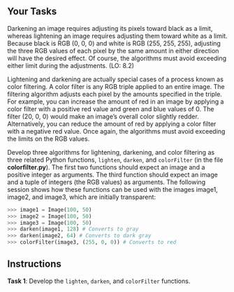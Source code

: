<!-- manual -->

## Your Tasks

Darkening an image requires adjusting its pixels toward black as a limit, whereas lightening an image requires adjusting them toward white as a limit. Because black is RGB (0, 0, 0) and white is RGB (255, 255, 255), adjusting the three RGB values of each pixel by the same amount in either direction will have the desired effect. Of course, the algorithms must avoid exceeding either limit during the adjustments. (LO: 8.2)

Lightening and darkening are actually special cases of a process known as color filtering. A color filter is any RGB triple applied to an entire image. The filtering algorithm adjusts each pixel by the amounts specified in the triple. For example, you can increase the amount of red in an image by applying a color filter with a positive red value and green and blue values of 0. The filter (20, 0, 0) would make an image’s overall color slightly redder.
Alternatively, you can reduce the amount of red by applying a color filter with a negative red value. Once again, the algorithms must avoid exceeding the limits on the RGB values.

Develop three algorithms for lightening, darkening, and color filtering as three related Python functions, `lighten`, `darken`, and `colorFilter` (in the file **colorfilter.py**). The first two functions should expect an image and a positive integer as arguments. The third function should expect an image and a tuple of integers (the RGB values) as arguments. The following session shows how these functions can be used with the images image1, image2, and image3, which are initially transparent:

```python
>>> image1 = Image(100, 50)
>>> image2 = Image(100, 50)
>>> image3 = Image(100, 50)
>>> darken(image1, 128) # Converts to gray
>>> darken(image2, 64) # Converts to dark gray
>>> colorFilter(image3, (255, 0, 0)) # Converts to red
```

## Instructions

**Task 1**: Develop the `lighten`, `darken`, and `colorFilter` functions.